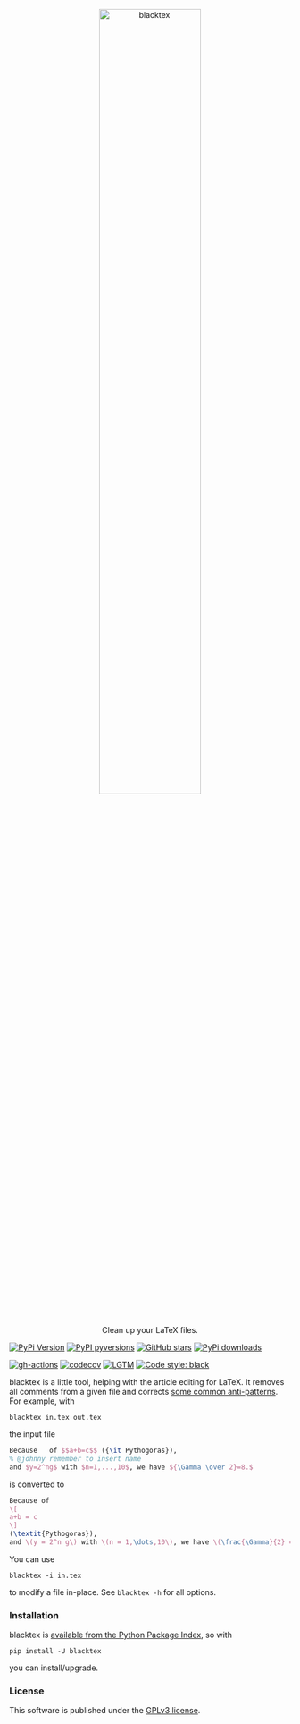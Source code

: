<p align="center">
  <a href="https://github.com/nschloe/blacktex"><img alt="blacktex" src="https://nschloe.github.io/blacktex/logo.svg" width="60%"></a>
  <p align="center">Clean up your LaTeX files.</p>
</p>

[![PyPi Version](https://img.shields.io/pypi/v/blacktex.svg?style=flat-square)](https://pypi.org/project/blacktex)
[![PyPI pyversions](https://img.shields.io/pypi/pyversions/blacktex.svg?style=flat-square)](https://pypi.org/pypi/blacktex/)
[![GitHub stars](https://img.shields.io/github/stars/nschloe/blacktex.svg?style=flat-square&logo=github&label=Stars&logoColor=white)](https://github.com/nschloe/blacktex)
[![PyPi downloads](https://img.shields.io/pypi/dm/blacktex.svg?style=flat-square)](https://pypistats.org/packages/blacktex)

[![gh-actions](https://img.shields.io/github/workflow/status/nschloe/blacktex/ci?style=flat-square)](https://github.com/nschloe/blacktex/actions?query=workflow%3Aci)
[![codecov](https://img.shields.io/codecov/c/github/nschloe/blacktex.svg?style=flat-square)](https://codecov.io/gh/nschloe/blacktex)
[![LGTM](https://img.shields.io/lgtm/grade/python/github/nschloe/blacktex.svg?style=flat-square)](https://lgtm.com/projects/g/nschloe/blacktex)
[![Code style: black](https://img.shields.io/badge/code%20style-black-000000.svg?style=flat-square)](https://github.com/psf/black)

blacktex is a little tool, helping with the article editing for LaTeX. It removes all
comments from a given file and corrects [some common
anti-patterns](http://mirrors.ctan.org/info/l2tabu/english/l2tabuen.pdf). For example,
with
```
blacktex in.tex out.tex
```
the input file
```latex
Because   of $$a+b=c$$ ({\it Pythogoras}),
% @johnny remember to insert name
and $y=2^ng$ with $n=1,...,10$, we have ${\Gamma \over 2}=8.$
```
is converted to
```latex
Because of
\[
a+b = c
\]
(\textit{Pythogoras}),
and \(y = 2^n g\) with \(n = 1,\dots,10\), we have \(\frac{\Gamma}{2} = 8\).
```
You can use
```
blacktex -i in.tex
```
to modify a file in-place. See `blacktex -h` for all options.

### Installation

blacktex is [available from the Python Package Index](https://pypi.python.org/pypi/blacktex/), so with
```
pip install -U blacktex
```
you can install/upgrade.

### License
This software is published under the [GPLv3 license](https://www.gnu.org/licenses/gpl-3.0.en.html).
